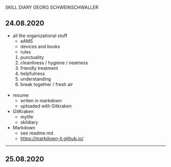 SKILL DIARY GEORG SCHWEINSCHWALLER

## 24.08.2020

+ all the organizational stuff
    - eAMS
    - devices and books
    - rules<br />
    1. punctuality
    2. cleanliness / hygiene / neatness
    3. friendly treatment
    4. helpfulness
    5. understanding
    6. break together / fresh air
   <br />
+ resume
    - writen in markdown
    - uploaded with Gitkraken
+ GitKraken
    - mylife
    - skildiary  
+ Markdown
    - see readme.md
    - https://markdown-it.github.io/

---
## 25.08.2020